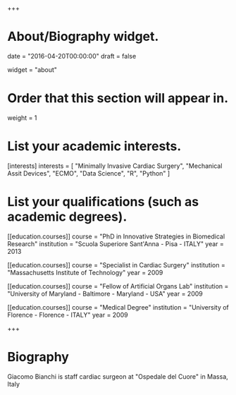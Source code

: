 +++
# About/Biography widget.

date = "2016-04-20T00:00:00"
draft = false

widget = "about"

# Order that this section will appear in.
weight = 1

# List your academic interests.
[interests]
  interests = [
    "Minimally Invasive Cardiac Surgery",
    "Mechanical Assit Devices",
    "ECMO",
    "Data Science",
    "R",
    "Python"
  ]

# List your qualifications (such as academic degrees).
[[education.courses]]
  course = "PhD in Innovative Strategies in Biomedical Research"
  institution = "Scuola Superiore Sant'Anna - Pisa - ITALY"
  year = 2013

[[education.courses]]
  course = "Specialist in Cardiac Surgery"
  institution = "Massachusetts Institute of Technology"
  year = 2009

[[education.courses]]
  course = "Fellow of Artificial Organs Lab"
  institution = "University of Maryland - Baltimore - Maryland - USA"
  year = 2009
 
 [[education.courses]]
  course = "Medical Degree"
  institution = "University of Florence - Florence - ITALY"
  year = 2009
 
+++

# Biography

Giacomo Bianchi is staff cardiac surgeon at "Ospedale del Cuore" in Massa, Italy
